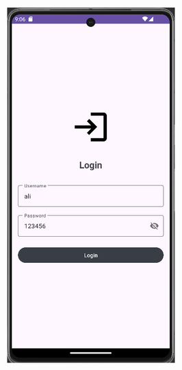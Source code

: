 ![image alt](https://github.com/AliChkhiro/Ensaf_AppNavDrawer_Android/blob/42c09348ffb51efe6e3a4a90d5128d885f390178/Login_Page.png)
